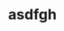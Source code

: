 ---
ee_id: '235'
site: '1'
type: '2'
long_id: 2011-158 asdfgh
url: 2011-158-asdfgh
title: asdfgh
year: '2011'
medium: Composition for contra bassoon.
commission:
add_credit:
dims:
pitch: About 2 minutes of some random scribbling in a music notation program. :)
ps:
live_url:
related:
youtube:
imgs: asdfgh-2011-158-digital-database-ih.jpg
subheading:
year2: '2011'
download: asdfgh.pdf
add_credits:
related_code:
layout: things-i-made
---